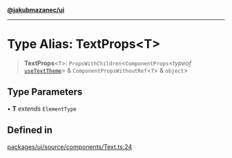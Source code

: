[**@jakubmazanec/ui**](../README.md)

---

# Type Alias: TextProps\<T\>

> **TextProps**\<`T`\>: `PropsWithChildren`\<`ComponentProps`\<_typeof_
> [`useTextTheme`](../functions/useTextTheme.md)\> & `ComponentPropsWithoutRef`\<`T`\> & `object`\>

## Type Parameters

• **T** _extends_ `ElementType`

## Defined in

[packages/ui/source/components/Text.ts:24](https://github.com/jakubmazanec/tools/blob/0633c96618f3c6692ade528aee0f27ac091468a5/packages/ui/source/components/Text.ts#L24)
